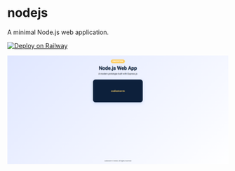 # nodejs
A minimal Node.js web application.

[![Deploy on Railway](https://railway.app/button.svg)](https://railway.app/new/template/nodejs-1?referralCode=asepsp)

![static-site](preview.png)
